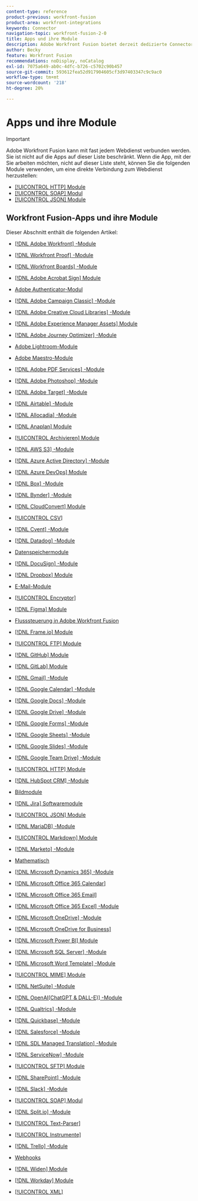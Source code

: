 ```yaml
---
content-type: reference
product-previous: workfront-fusion
product-area: workfront-integrations
keywords: Connector
navigation-topic: workfront-fusion-2-0
title: Apps und ihre Module
description: Adobe Workfront Fusion bietet derzeit dedizierte Connectoren für die Apps auf dieser Liste. Wenn die App, mit der Sie arbeiten möchten, nicht auf dieser Liste steht, können Sie über die HTTP-, SOAP- oder JSON-Module eine Verbindung mit ihr herstellen.
author: Becky
feature: Workfront Fusion
recommendations: noDisplay, noCatalog
exl-id: 7075a649-ab0c-4dfc-b726-c5702c90b457
source-git-commit: 593612fea52d917904605cf3d97403347c9c9ac0
workflow-type: tm+mt
source-wordcount: '218'
ht-degree: 20%

---
```


# Apps und ihre Module

>[!IMPORTANT]
>
>Adobe Workfront Fusion kann mit fast jedem Webdienst verbunden werden. Sie ist nicht auf die Apps auf dieser Liste beschränkt. Wenn die App, mit der Sie arbeiten möchten, nicht auf dieser Liste steht, können Sie die folgenden Module verwenden, um eine direkte Verbindung zum Webdienst herzustellen:
>
>* [[!UICONTROL HTTP] Module](../../workfront-fusion/apps-and-their-modules/http-modules/http-modules-1.md)
>* [[!UICONTROL SOAP] Modul](../../workfront-fusion/apps-and-their-modules/soap-module.md)
>* [[!UICONTROL JSON] Module](../../workfront-fusion/apps-and-their-modules/json-modules.md)
>

## Workfront Fusion-Apps und ihre Module

Dieser Abschnitt enthält die folgenden Artikel:

* [[!DNL Adobe Workfront] -Module](../../workfront-fusion/apps-and-their-modules/workfront-modules.md)
* [[!DNL Workfront Proof] -Module](../../workfront-fusion/apps-and-their-modules/workfront-proof-modules.md)
* [[!DNL Workfront Boards] -Module](../../workfront-fusion/apps-and-their-modules/workfront-boards-modules.md)
* [[!DNL Adobe Acrobat Sign] Module](../../workfront-fusion/apps-and-their-modules/adobe-sign-modules.md)
* [Adobe Authenticator-Modul](/help/quicksilver/workfront-fusion/apps-and-their-modules/adobe-authenticator-modules.md)
* [[!DNL Adobe Campaign Classic] -Module](../../workfront-fusion/apps-and-their-modules/adobe-campaign-classic-connector.md)
* [[!DNL Adobe Creative Cloud Libraries] -Module](../../workfront-fusion/apps-and-their-modules/creative-cloud-libraries-modules.md)
* [[!DNL Adobe Experience Manager Assets] Module](../../workfront-fusion/apps-and-their-modules/aem-assets-modules.md)
* [[!DNL Adobe Journey Optimizer] -Module](../../workfront-fusion/apps-and-their-modules/adobe-journey-optimizer-modules.md)
* [Adobe Lightroom-Module](/help/quicksilver/workfront-fusion/apps-and-their-modules/adobe-lightroom-modules.md)
* [Adobe Maestro-Module](/help/quicksilver/workfront-fusion/apps-and-their-modules/workfront-planning-modules.md)
* [[!DNL Adobe PDF Services] -Module](../../workfront-fusion/apps-and-their-modules/pdf-modules.md)
* [[!DNL Adobe Photoshop] -Module](../../workfront-fusion/apps-and-their-modules/adobe-photoshop-modules.md)
* [[!DNL Adobe Target] -Module](../../workfront-fusion/apps-and-their-modules/adobe-target-modules.md)
* [[!DNL Airtable] -Module](../../workfront-fusion/apps-and-their-modules/airtable-modules.md)
* [[!DNL Allocadia] -Module](../../workfront-fusion/apps-and-their-modules/allocadia-modules.md)
* [[!DNL Anaplan] Module](../../workfront-fusion/apps-and-their-modules/anaplan-modules.md)
* [[!UICONTROL Archivieren] Module](../../workfront-fusion/apps-and-their-modules/archive-modules.md)
* [[!DNL AWS S3] -Module](../../workfront-fusion/apps-and-their-modules/aws-s3-modules.md)
* [[!DNL Azure Active Directory] -Module](../../workfront-fusion/apps-and-their-modules/azure-ad-modules.md)
* [[!DNL Azure DevOps] Module](../../workfront-fusion/apps-and-their-modules/azure-dev-ops.md)

  <!--
  <li data-mc-conditions="QuicksilverOrClassic.Draft mode"><a href="../../workfront-fusion/apps-and-their-modules/barcodes.md" class="MCXref xref" xrefformat="{para}">Barcodes</a> </li>
  -->

* [[!DNL Box] -Module](../../workfront-fusion/apps-and-their-modules/box-modules.md)
* [[!DNL Bynder] -Module](../../workfront-fusion/apps-and-their-modules/bynder-modules.md)
* [[!DNL CloudConvert] Module](../../workfront-fusion/apps-and-their-modules/cloud-convert-modules.md)

  <!--
  <li data-mc-conditions="QuicksilverOrClassic.Draft mode"><a href="../../workfront-fusion/apps-and-their-modules/converter-modules.md" class="MCXref xref" xrefformat="{para}">Converter</a> (More information coming soon)</li>
  -->

* [[!UICONTROL CSV]](../../workfront-fusion/apps-and-their-modules/csv.md)
* [[!DNL Cvent] -Module](../../workfront-fusion/apps-and-their-modules/cvent-modules.md)
* [[!DNL Datadog] -Module](../../workfront-fusion/apps-and-their-modules/datadog-modules.md)
* [Datenspeichermodule](../../workfront-fusion/apps-and-their-modules/data-store-modules.md)
* [[!DNL DocuSign] -Module](../../workfront-fusion/apps-and-their-modules/docusign-modules.md)
* [[!DNL Dropbox] Module](../../workfront-fusion/apps-and-their-modules/dropbox-modules.md)

  <!--
  <li data-mc-conditions="QuicksilverOrClassic.Draft mode"><a href="../../workfront-fusion/apps-and-their-modules/egnyte-modules.md" class="MCXref xref" xrefformat="{para}">Egnyte modules</a> </li>
  -->

* [E-Mail-Module](../../workfront-fusion/apps-and-their-modules/email-modules.md)
* [[!UICONTROL Encryptor]](../../workfront-fusion/apps-and-their-modules/encryptor-modules.md)
* [[!DNL Figma] Module](../../workfront-fusion/apps-and-their-modules/figma-modules.md)
* [Flusssteuerung in Adobe Workfront Fusion](../../workfront-fusion/apps-and-their-modules/flow-control.md)
* [[!DNL Frame.io] Module](../../workfront-fusion/apps-and-their-modules/frame-io-modules.md)
* [[!UICONTROL FTP] Module](../../workfront-fusion/apps-and-their-modules/ftp-modules.md)
* [[!DNL GitHub] Module](../../workfront-fusion/apps-and-their-modules/github.md)
* [[!DNL GitLab] Module](../../workfront-fusion/apps-and-their-modules/gitlab-modules.md)
* [[!DNL Gmail] -Module](../../workfront-fusion/apps-and-their-modules/gmail-modules.md)
* [[!DNL Google Calendar] -Module](../../workfront-fusion/apps-and-their-modules/google-calendar-modules.md)
* [[!DNL Google Docs] -Module](../../workfront-fusion/apps-and-their-modules/google-docs-modules.md)
* [[!DNL Google Drive] -Module](../../workfront-fusion/apps-and-their-modules/google-drive-modules.md)
* [[!DNL Google Forms] -Module](../../workfront-fusion/apps-and-their-modules/google-forms-modules.md)
* [[!DNL Google Sheets] -Module](../../workfront-fusion/apps-and-their-modules/google-sheets-modules.md)
* [[!DNL Google Slides] -Module](../../workfront-fusion/apps-and-their-modules/google-slides-modules.md)
* [[!DNL Google Team Drive] -Module](../../workfront-fusion/apps-and-their-modules/google-team-drive-modules.md)
* [[!UICONTROL HTTP] Module](../../workfront-fusion/apps-and-their-modules/http-modules/http-modules-1.md)
* [[!DNL HubSpot CRM] -Module](../../workfront-fusion/apps-and-their-modules/hubspot-crm-modules.md)
* [Bildmodule](../../workfront-fusion/apps-and-their-modules/image-module.md)

<!--
  <li data-mc-conditions="QuicksilverOrClassic.Draft mode"><a href="../../workfront-fusion/apps-and-their-modules/iso-modules.md" class="MCXref xref" xrefformat="{para}">ISO modules</a> </li>
  -->

* [[!DNL Jira] Softwaremodule](../../workfront-fusion/apps-and-their-modules/jira-software-modules.md)
* [[!UICONTROL JSON] Module](../../workfront-fusion/apps-and-their-modules/json-modules.md)

  <!--
  <li data-mc-conditions="QuicksilverOrClassic.Draft mode"><a href="../../workfront-fusion/apps-and-their-modules/mailchimp-modules.md" class="MCXref xref" xrefformat="{para}">MailChimp modules</a> </li>
  -->

* [[!DNL MariaDB] -Module](../../workfront-fusion/apps-and-their-modules/mariadb-modules.md)
* [[!UICONTROL Markdown] Module](../../workfront-fusion/apps-and-their-modules/markdown-modules.md)
* [[!DNL Marketo] -Module](../../workfront-fusion/apps-and-their-modules/marketo-modules.md)
* [Mathematisch](../../workfront-fusion/apps-and-their-modules/math-module.md)
* [[!DNL Microsoft Dynamics 365] -Module](../../workfront-fusion/apps-and-their-modules/microsoft-dynamics-365-modules.md)
* [[!DNL Microsoft Office 365 Calendar]](../../workfront-fusion/apps-and-their-modules/microsoft-365-calendar-modules.md)
* [[!DNL Microsoft Office 365 Email]](../../workfront-fusion/apps-and-their-modules/microsoft-365-email-modules.md)
* [[!DNL Microsoft Office 365 Excel] -Module](../../workfront-fusion/apps-and-their-modules/microsoft-365-excel-modules.md)
* [[!DNL Microsoft OneDrive] -Module](../../workfront-fusion/apps-and-their-modules/microsoft-onedrive-modules.md)
* [[!DNL Microsoft OneDrive for Business]](../../workfront-fusion/apps-and-their-modules/microsoft-onedrive-for-business-modules.md)
* [[!DNL Microsoft Power BI] Module](../../workfront-fusion/apps-and-their-modules/powerbi-modules.md)
* [[!DNL Microsoft SQL Server] -Module](../../workfront-fusion/apps-and-their-modules/microsoft-sql-server-modules.md)
* [[!DNL Microsoft Word Template] -Module](../../workfront-fusion/apps-and-their-modules/microsoft-word-templates-modules.md)
* [[!UICONTROL MIME] Module](../../workfront-fusion/apps-and-their-modules/mime.md)
* [[!DNL NetSuite] -Module](../../workfront-fusion/apps-and-their-modules/netsuite.md)
* [[!DNL OpenAI(ChatGPT & DALL-E)] -Module](../../workfront-fusion/apps-and-their-modules/openai-chatgpt-modules.md)
* [[!DNL Qualtrics] -Module](../../workfront-fusion/apps-and-their-modules/qualtrics-modules.md)
* [[!DNL Quickbase] -Module](../../workfront-fusion/apps-and-their-modules/quickbase-modules.md)
* [[!DNL Salesforce] -Module](../../workfront-fusion/apps-and-their-modules/salesforce-modules.md)
* [[!DNL SDL Managed Translation] -Module](../../workfront-fusion/apps-and-their-modules/sdl-managed-translation-modules.md)
* [[!DNL ServiceNow] -Module](../../workfront-fusion/apps-and-their-modules/servicenow-modules.md)
* [[!UICONTROL SFTP] Module](../../workfront-fusion/apps-and-their-modules/sftp.md)
* [[!DNL SharePoint] -Module](../../workfront-fusion/apps-and-their-modules/sharepoint-modules.md)
* [[!DNL Slack] -Module](../../workfront-fusion/apps-and-their-modules/slack-modules.md)
* [[!UICONTROL SOAP] Modul](../../workfront-fusion/apps-and-their-modules/soap-module.md)
* [[!DNL Split.io] -Module](../../workfront-fusion/apps-and-their-modules/split-io-modules.md)
* [[!UICONTROL Text-Parser]](../../workfront-fusion/apps-and-their-modules/text-parser.md)
* [[!UICONTROL Instrumente]](../../workfront-fusion/apps-and-their-modules/tools-modules.md)
* [[!DNL Trello] -Module](../../workfront-fusion/apps-and-their-modules/trello-modules.md)
* [Webhooks](../../workfront-fusion/apps-and-their-modules/webhooks-updated.md)
* [[!DNL Widen] Module](../../workfront-fusion/apps-and-their-modules/widen-modules.md)
* [[!DNL Workday] Module](../../workfront-fusion/apps-and-their-modules/workday-modules.md)
* [[!UICONTROL XML]](../../workfront-fusion/apps-and-their-modules/xml-modules.md)
